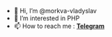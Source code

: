 - 👋 Hi, I’m @morkva-vladyslav
- 👀 I’m interested in PHP
- 📫 How to reach me : <a href="https://t.me/So_moo"><strong>Telegram</strong></a>

<!---
morkva-vladyslav/morkva-vladyslav is a ✨ special ✨ repository.

--->
